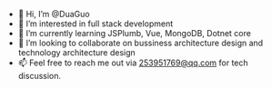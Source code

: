 - 👋 Hi, I’m @DuaGuo
- 👀 I’m interested in full stack development
- 🌱 I’m currently learning JSPlumb, Vue, MongoDB, Dotnet core
- 💞️ I’m looking to collaborate on bussiness architecture design and technology architecture design
- 📫 Feel free to reach me out via 253951769@qq.com for tech discussion.

<!---
DuaGuo/DuaGuo is a ✨ special ✨ repository because its `README.md` (this file) appears on your GitHub profile.
You can click the Preview link to take a look at your changes.
--->
